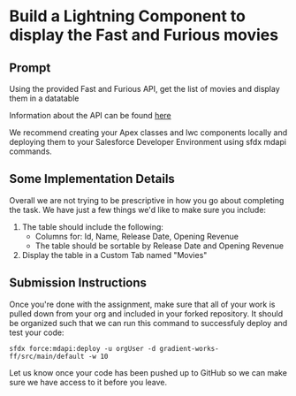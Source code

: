 # Build a Lightning Component to display the Fast and Furious movies

## Prompt
Using the provided Fast and Furious API, get the list of movies and display them in a datatable

Information about the API can be found [here](https://github.com/Gradient-Works/interview/blob/main/docs/ff_api.md)

We recommend creating your Apex classes and lwc components locally and deploying them to your Salesforce Developer Environment using sfdx mdapi commands.

## Some Implementation Details
Overall we are not trying to be prescriptive in how you go about completing the task. We have just a few things we'd like to make sure you include:

1. The table should include the following:
    - Columns for: Id, Name, Release Date, Opening Revenue
    - The table should be sortable by Release Date and Opening Revenue
2. Display the table in a Custom Tab named "Movies"

## Submission Instructions
Once you're done with the assignment, make sure that all of your work is pulled down from your org and included in your forked repository. It should be organized such that we can run this command to successfuly deploy and test your code:

    sfdx force:mdapi:deploy -u orgUser -d gradient-works-ff/src/main/default -w 10

Let us know once your code has been pushed up to GitHub so we can make sure we have access to it before you leave.